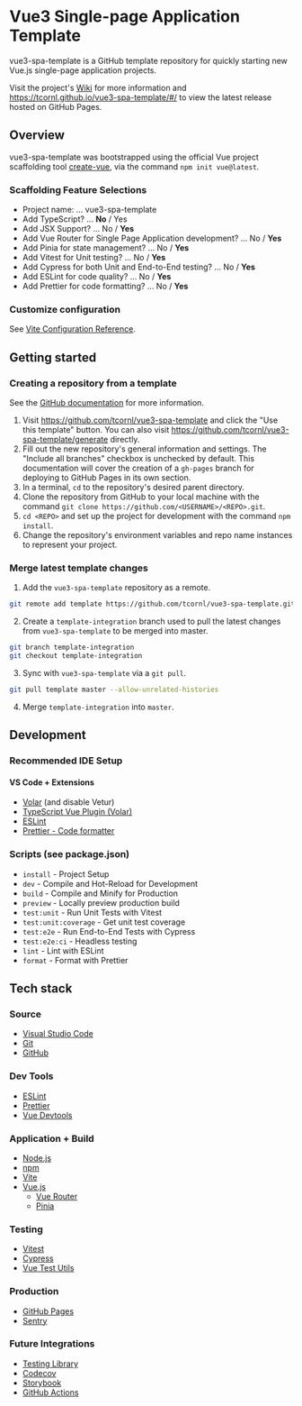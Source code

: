 # Vue3 Single-page Application Template

vue3-spa-template is a GitHub template repository for quickly starting new Vue.js single-page application projects.

Visit the project's [Wiki](https://github.com/tcornl/vue3-spa-template/wiki) for more information and https://tcornl.github.io/vue3-spa-template/#/ to view the latest release hosted on GitHub Pages.

## Overview

vue3-spa-template was bootstrapped using the official Vue project scaffolding tool [create-vue](https://github.com/vuejs/create-vue), via the command `npm init vue@latest`.

### Scaffolding Feature Selections

- Project name: ... vue3-spa-template
- Add TypeScript? ... **No** / Yes
- Add JSX Support? ... No / **Yes**
- Add Vue Router for Single Page Application development? ... No / **Yes**
- Add Pinia for state management? ... No / **Yes**
- Add Vitest for Unit testing? ... No / **Yes**
- Add Cypress for both Unit and End-to-End testing? ... No / **Yes**
- Add ESLint for code quality? ... No / **Yes**
- Add Prettier for code formatting? ... No / **Yes**

### Customize configuration

See [Vite Configuration Reference](https://vitejs.dev/config/).

## Getting started

### Creating a repository from a template

See the [GitHub documentation](https://docs.github.com/en/repositories/creating-and-managing-repositories/creating-a-repository-from-a-template) for more information.

1. Visit https://github.com/tcornl/vue3-spa-template and click the "Use this template" button. You can also visit https://github.com/tcornl/vue3-spa-template/generate directly.
2. Fill out the new repository's general information and settings. The "Include all branches" checkbox is unchecked by default. This documentation will cover the creation of a `gh-pages` branch for deploying to GitHub Pages in its own section.
3. In a terminal, `cd` to the repository's desired parent directory.
4. Clone the repository from GitHub to your local machine with the command `git clone https://github.com/<USERNAME>/<REPO>.git`.
5. `cd <REPO>` and set up the project for development with the command `npm install`.
6. Change the repository's environment variables and repo name instances to represent your project.

### Merge latest template changes

1. Add the `vue3-spa-template` repository as a remote.

```sh
git remote add template https://github.com/tcornl/vue3-spa-template.git
```

2. Create a `template-integration` branch used to pull the latest changes from `vue3-spa-template` to be merged into master.

```sh
git branch template-integration
git checkout template-integration
```

3. Sync with `vue3-spa-template` via a `git pull`.

```sh
git pull template master --allow-unrelated-histories
```

4. Merge `template-integration` into `master`.

## Development

### Recommended IDE Setup

#### VS Code + Extensions

- [Volar](https://marketplace.visualstudio.com/items?itemName=johnsoncodehk.volar) (and disable Vetur)
- [TypeScript Vue Plugin (Volar)](https://marketplace.visualstudio.com/items?itemName=johnsoncodehk.vscode-typescript-vue-plugin)
- [ESLint](https://marketplace.visualstudio.com/items?itemName=dbaeumer.vscode-eslint)
- [Prettier - Code formatter](https://marketplace.visualstudio.com/items?itemName=esbenp.prettier-vscode)

### Scripts (see package.json)

- `install` - Project Setup
- `dev` - Compile and Hot-Reload for Development
- `build` - Compile and Minify for Production
- `preview` - Locally preview production build
- `test:unit` - Run Unit Tests with Vitest
- `test:unit:coverage` - Get unit test coverage
- `test:e2e` - Run End-to-End Tests with Cypress
- `test:e2e:ci` - Headless testing
- `lint` - Lint with ESLint
- `format` - Format with Prettier

## Tech stack

### Source

- [Visual Studio Code](https://code.visualstudio.com/)
- [Git](https://git-scm.com/)
- [GitHub](https://github.com/)

### Dev Tools

- [ESLint](https://eslint.org/)
- [Prettier](https://prettier.io/)
- [Vue Devtools](https://devtools.vuejs.org/)

### Application + Build

- [Node.js](https://nodejs.org/en/)
- [npm](https://www.npmjs.com/)
- [Vite](https://vitejs.dev/)
- [Vue.js](https://vuejs.org/)
  - [Vue Router](https://router.vuejs.org/)
  - [Pinia](https://pinia.vuejs.org/)

### Testing

- [Vitest](https://vitest.dev/)
- [Cypress](https://www.cypress.io/)
- [Vue Test Utils](https://test-utils.vuejs.org/)

### Production

- [GitHub Pages](https://pages.github.com/)
- [Sentry](https://sentry.io/welcome/)

### Future Integrations

- [Testing Library](https://testing-library.com/)
- [Codecov](https://about.codecov.io/)
- [Storybook](https://storybook.js.org/)
- [GitHub Actions](https://github.com/features/actions)
